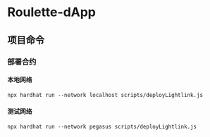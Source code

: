 # Roulette-dApp

## 项目命令

### 部署合约

#### 本地网络

```shell
npx hardhat run --network localhost scripts/deployLightlink.js
```

#### 测试网络 

```shell
npx hardhat run --network pegasus scripts/deployLightlink.js
```